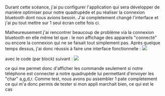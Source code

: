Durant cette scéance, j'ai pu configurer l'application qui sera développer de manière optimiser pour notre quadrupède et pu réaliser la connexion bluetooth dont nous avions besoin.
J'ai completement changé l'interface et j'ai pu tout mettre sur 1 seul écran cette fois ci.

Malheureusement j'ai rencontrer beaucoup de problème via la connexion bluetooth en elle même tel que : le non affichage des appareils "connecté" ou encore la connexion qui ne se faisait tout simplement pas.
Après quelque temps dessus, j'ai donc réussis à faire une interface fonctionnelle :
<img src="https://github.com/Lptj01/QUADRUPEDE/assets/153199410/eb22d731-8da6-4af7-a5e2-fee1a4b8052e"/>


avec le code (par block) suivant :
<img src="https://github.com/Lptj01/QUADRUPEDE/assets/153199410/4522cd76-95b0-4a22-9e70-47fdf14cff1a"/>

ce qui me permet donc d'afficher les commande seulement si notre téléphone est connecter a notre quadrupède lui permettant d'envoyer les "char" a,g,d,r. 
Comme test, nous avons pu assembler 1 pate completement ce qui m'a donc permis de tester si mon appli marchait bien, ce qui est le cas
